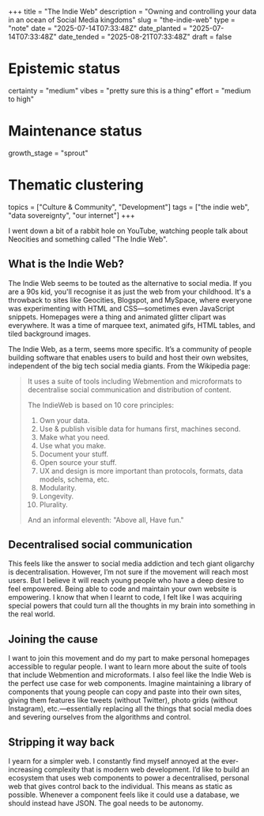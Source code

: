 +++
title = "The Indie Web"
description = "Owning and controlling your data in an ocean of Social Media kingdoms"
slug = "the-indie-web"
type = "note"
date = "2025-07-14T07:33:48Z"
date_planted = "2025-07-14T07:33:48Z"
date_tended = "2025-08-21T07:33:48Z"
draft = false
# Epistemic status
certainty = "medium"
vibes = "pretty sure this is a thing"
effort = "medium to high"
# Maintenance status
growth_stage = "sprout"
# Thematic clustering
topics = ["Culture & Community", "Development"]
tags = ["the indie web", "data sovereignty", "our internet"]
+++

I went down a bit of a rabbit hole on YouTube, watching people talk about Neocities and something called "The Indie Web".

## What is the Indie Web?

The Indie Web seems to be touted as the alternative to social media. If you are a 90s kid, you'll recognise it as just the web from your childhood. It's a throwback to sites like Geocities, Blogspot, and MySpace, where everyone was experimenting with HTML and CSS—sometimes even JavaScript snippets. Homepages were a thing and animated glitter clipart was everywhere. It was a time of marquee text, animated gifs, HTML tables, and tiled background images.

The Indie Web, as a term, seems more specific. It’s a community of people building software that enables users to build and host their own websites, independent of the big tech social media giants. From the Wikipedia page:

> It uses a suite of tools including Webmention and microformats to decentralise social communication and distribution of content.
>
> The IndieWeb is based on 10 core principles:
>
> 1. Own your data.
> 2. Use & publish visible data for humans first, machines second.
> 3. Make what you need.
> 4. Use what you make.
> 5. Document your stuff.
> 6. Open source your stuff.
> 7. UX and design is more important than protocols, formats, data models, schema, etc.
> 8. Modularity.
> 9. Longevity.
> 10. Plurality.
>
> And an informal eleventh: "Above all, Have fun."

## Decentralised social communication

This feels like the answer to social media addiction and tech giant oligarchy is decentralisation. However, I’m not sure if the movement will reach most users. But I believe it will reach young people who have a deep desire to feel empowered. Being able to code and maintain your own website is empowering. I know that when I learnt to code, I felt like I was acquiring special powers that could turn all the thoughts in my brain into something in the real world.

## Joining the cause

I want to join this movement and do my part to make personal homepages accessible to regular people. I want to learn more about the suite of tools that include Webmention and microformats. I also feel like the Indie Web is the perfect use case for web components. Imagine maintaining a library of components that young people can copy and paste into their own sites, giving them features like tweets (without Twitter), photo grids (without Instagram), etc.—essentially replacing all the things that social media does and severing ourselves from the algorithms and control.

## Stripping it way back

I yearn for a simpler web. I constantly find myself annoyed at the ever-increasing complexity that is modern web development. I’d like to build an ecosystem that uses web components to power a decentralised, personal web that gives control back to the individual. This means as static as possible. Whenever a component feels like it could use a database, we should instead have JSON. The goal needs to be autonomy.
